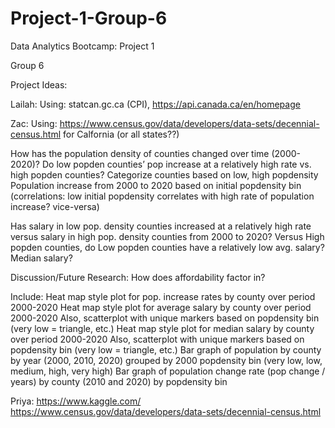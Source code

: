 # Project-1-Group-6
Data Analytics Bootcamp: Project 1

Group 6

Project Ideas:

Lailah: Using: statcan.gc.ca (CPI), https://api.canada.ca/en/homepage




Zac: Using: https://www.census.gov/data/developers/data-sets/decennial-census.html for Calfornia (or all states??)

How has the population density of counties changed over time (2000-2020)?
Do low popden counties’ pop increase at a relatively high rate vs. high popden counties?
Categorize counties based on low, high popdensity
Population increase from 2000 to 2020 based on initial popdensity bin (correlations: low initial popdensity correlates with high rate of population increase? vice-versa)

Has salary in low pop. density counties increased at a relatively high rate versus salary in high pop. density counties from 2000 to 2020?
Versus High popden counties, do Low popden counties have a relatively low avg. salary? Median salary?

Discussion/Future Research:
How does affordability factor in?




Include:
Heat map style plot for pop. increase rates by county over period 2000-2020
Heat map style plot for average salary by county over period 2000-2020
Also, scatterplot with unique markers based on popdensity bin (very low = triangle, etc.)
Heat map style plot for median salary by county over period 2000-2020
Also, scatterplot with unique markers based on popdensity bin (very low = triangle, etc.)
Bar graph of population by county by year (2000, 2010, 2020) grouped by 2000 popdensity bin (very low, low, medium, high, very high)
Bar graph of population change rate (pop change / years) by county (2010 and 2020) by popdensity bin





Priya:
https://www.kaggle.com/
https://www.census.gov/data/developers/data-sets/decennial-census.html





